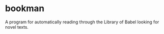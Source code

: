 # bookman
A program for automatically reading through the Library of Babel looking for novel texts.
